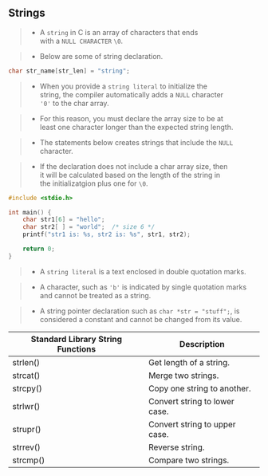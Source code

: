 ## Strings

> - A `string` in C is an array of characters that ends <br />
    with a `NULL CHARACTER` `\0`.

> - Below are some of string declaration.

```c
char str_name[str_len] = "string";
```

> - When you provide a `string literal` to initialize the <br />
    string, the compiler automatically adds a `NULL` character <br />
    `'0'` to the char array.

> - For this reason, you must declare the array size to be at <br />
    least one character longer than the expected string length.

> - The statements below creates strings that include the `NULL` <br />
    character.

> - If the declaration does not include a char array size, then <br />
    it will be calculated based on the length of the string in <br />
    the initializatgion plus one for `\0`.

```c
#include <stdio.h>

int main() {
    char str1[6] = "hello";
    char str2[ ] = "world";  /* size 6 */
    printf("str1 is: %s, str2 is: %s", str1, str2);

    return 0;
}
```

> - A `string literal` is a text enclosed in double quotation marks.

> - A character, such as `'b'` is indicated by single quotation marks <br />
    and cannot be treated as a string.

> - A string pointer declaration such as `char *str = "stuff";`, is <br />
    considered a constant and cannot be changed from its value.

| Standard Library String Functions | Description |
| --------------------------------- | ----------- |
| strlen() | Get length of a string. |
| strcat() | Merge two strings. |
| strcpy() | Copy one string to another. |
| strlwr() | Convert string to lower case. |
| strupr() | Convert string to upper case. |
| strrev() | Reverse string. |
| strcmp() | Compare two strings. |
